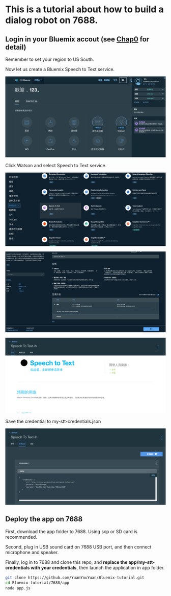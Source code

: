 # This is a tutorial about how to build a dialog robot on 7688.




## Login in your Bluemix accout (see [Chap0](../chap0) for detail)

Remember to set your region to US South.

Now let us create a Bluemix Speech to Text service.

![account](pic/account.png)

Click Watson and select Speech to Text service.

![stt](pic/stt.png)

![stt-2](pic/stt-2.png)

![stt-3](pic/stt-3.png)

Save the credential to my-stt-credentials.json

![cred](pic/cred.png)


## Deploy the app on 7688

First, download the app folder to 7688. Using scp or SD card is recommended.

Second, plug in USB sound card on 7688 USB port, and then connect microphone and speaker.

Finally, log in to 7688 and clone this repo,
and **replace the app/my-stt-credentials with your credentials**,
then launch the application in app folder.

```sh
git clone https://github.com/YuanYouYuan/Bluemix-tutorial.git
cd Bluemix-tutorial/7688/app
node app.js
```

